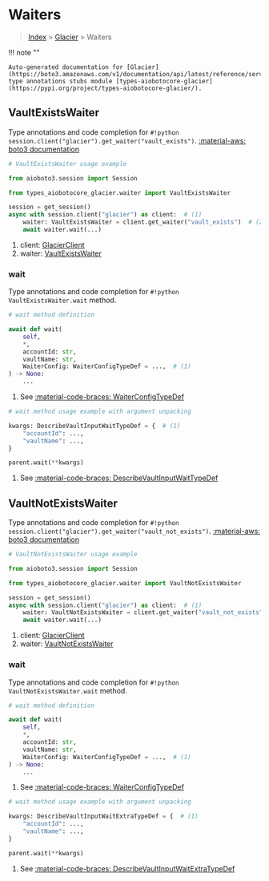 # Waiters

> [Index](../README.md) > [Glacier](./README.md) > Waiters

!!! note ""

    Auto-generated documentation for [Glacier](https://boto3.amazonaws.com/v1/documentation/api/latest/reference/services/glacier.html#glacier)
    type annotations stubs module [types-aiobotocore-glacier](https://pypi.org/project/types-aiobotocore-glacier/).

## VaultExistsWaiter

Type annotations and code completion for `#!python session.client("glacier").get_waiter("vault_exists")`.
[:material-aws: boto3 documentation](https://boto3.amazonaws.com/v1/documentation/api/latest/reference/services/glacier/waiter/VaultExists.html#Glacier.Waiter.VaultExists)

```python
# VaultExistsWaiter usage example

from aioboto3.session import Session

from types_aiobotocore_glacier.waiter import VaultExistsWaiter

session = get_session()
async with session.client("glacier") as client:  # (1)
    waiter: VaultExistsWaiter = client.get_waiter("vault_exists")  # (2)
    await waiter.wait(...)
```

1. client: [GlacierClient](./client.md)
2. waiter: [VaultExistsWaiter](./waiters.md#vaultexistswaiter)


### wait

Type annotations and code completion for `#!python VaultExistsWaiter.wait` method.

```python
# wait method definition

await def wait(
    self,
    *,
    accountId: str,
    vaultName: str,
    WaiterConfig: WaiterConfigTypeDef = ...,  # (1)
) -> None:
    ...
```

1. See [:material-code-braces: WaiterConfigTypeDef](./type_defs.md#waiterconfigtypedef)


```python
# wait method usage example with argument unpacking

kwargs: DescribeVaultInputWaitTypeDef = {  # (1)
    "accountId": ...,
    "vaultName": ...,
}

parent.wait(**kwargs)
```

1. See [:material-code-braces: DescribeVaultInputWaitTypeDef](./type_defs.md#describevaultinputwaittypedef)
## VaultNotExistsWaiter

Type annotations and code completion for `#!python session.client("glacier").get_waiter("vault_not_exists")`.
[:material-aws: boto3 documentation](https://boto3.amazonaws.com/v1/documentation/api/latest/reference/services/glacier/waiter/VaultNotExists.html#Glacier.Waiter.VaultNotExists)

```python
# VaultNotExistsWaiter usage example

from aioboto3.session import Session

from types_aiobotocore_glacier.waiter import VaultNotExistsWaiter

session = get_session()
async with session.client("glacier") as client:  # (1)
    waiter: VaultNotExistsWaiter = client.get_waiter("vault_not_exists")  # (2)
    await waiter.wait(...)
```

1. client: [GlacierClient](./client.md)
2. waiter: [VaultNotExistsWaiter](./waiters.md#vaultnotexistswaiter)


### wait

Type annotations and code completion for `#!python VaultNotExistsWaiter.wait` method.

```python
# wait method definition

await def wait(
    self,
    *,
    accountId: str,
    vaultName: str,
    WaiterConfig: WaiterConfigTypeDef = ...,  # (1)
) -> None:
    ...
```

1. See [:material-code-braces: WaiterConfigTypeDef](./type_defs.md#waiterconfigtypedef)


```python
# wait method usage example with argument unpacking

kwargs: DescribeVaultInputWaitExtraTypeDef = {  # (1)
    "accountId": ...,
    "vaultName": ...,
}

parent.wait(**kwargs)
```

1. See [:material-code-braces: DescribeVaultInputWaitExtraTypeDef](./type_defs.md#describevaultinputwaitextratypedef)

